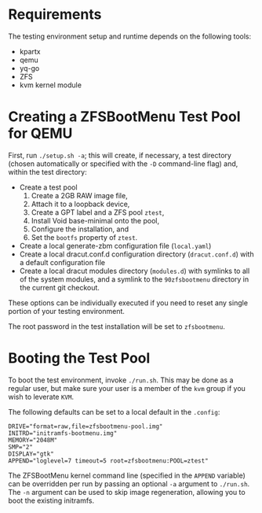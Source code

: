 # Requirements

The testing environment setup and runtime depends on the following tools:

* kpartx
* qemu
* yq-go
* ZFS
* kvm kernel module

# Creating a ZFSBootMenu Test Pool for QEMU

First, run `./setup.sh -a`; this will create, if necessary, a test directory
(chosen automatically or specified with the `-D` command-line flag) and, within
the test directory:

* Create a test pool
  1. Create a 2GB RAW image file,
  2. Attach it to a loopback device,
  3. Create a GPT label and a ZFS pool `ztest`,
  4. Install Void base-minimal onto the pool,
  5. Configure the installation, and
  6. Set the `bootfs` property of `ztest`.
* Create a local generate-zbm configuration file (`local.yaml`)
* Create a local dracut.conf.d configuration directory (`dracut.conf.d`) with a
  default configuration file
* Create a local dracut modules directory (`modules.d`) with symlinks to all of
  the system modules, and a symlink to the `90zfsbootmenu` directory in the
  current git checkout.

These options can be individually executed if you need to reset any single
portion of your testing environment.

The root password in the test installation will be set to `zfsbootmenu`.

# Booting the Test Pool

To boot the test environment, invoke `./run.sh`. This may be done as a regular
user, but make sure your user is a member of the `kvm` group if you wish to
leverate `KVM`.

The following defaults can be set to a local default in the `.config`:

```
DRIVE="format=raw,file=zfsbootmenu-pool.img"
INITRD="initramfs-bootmenu.img"
MEMORY="2048M"
SMP="2"
DISPLAY="gtk"
APPEND="loglevel=7 timeout=5 root=zfsbootmenu:POOL=ztest"
```

The ZFSBootMenu kernel command line (specified in the `APPEND` variable) can be
overridden per run by passing an optional `-a` argument to `./run.sh`. The `-n`
argument can be used to skip image regeneration, allowing you to boot the
existing initramfs.
